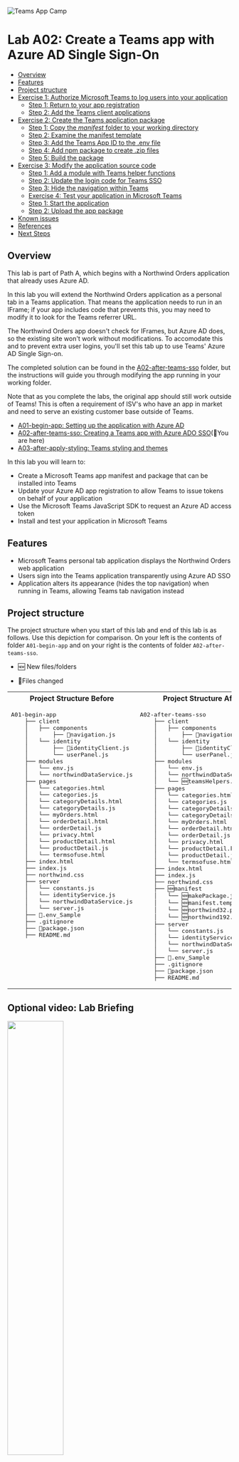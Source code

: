 ![Teams App Camp](../../assets/code-lab-banner.png)

# Lab A02: Create a Teams app with Azure AD Single Sign-On

<!-- no toc -->
  - [Overview](#overview)
  - [Features](#features)
  - [Project structure](#project-structure)
  - [Exercise 1: Authorize Microsoft Teams to log users into your application](#exercise-1-authorize-microsoft-teams-to-log-users-into-your-application)
    - [Step 1: Return to your app registration](#step-1-return-to-your-app-registration)
    - [Step 2: Add the Teams client applications](#step-2-add-the-teams-client-applications)
  - [Exercise 2: Create the Teams application package](#exercise-2-create-the-teams-application-package)
    - [Step 1: Copy the *manifest* folder to your working directory](#step-1-copy-the-manifest-folder-to-your-working-directory)
    - [Step 2: Examine the manifest template](#step-2-examine-the-manifest-template)
    - [Step 3: Add the Teams App ID to the .env file](#step-3-add-the-teams-app-id-to-the-env-file)
    - [Step 4: Add npm package to create .zip files](#step-4-add-npm-package-to-create-zip-files)
    - [Step 5: Build the package](#step-5-build-the-package)
  - [Exercise 3: Modify the application source code](#exercise-3-modify-the-application-source-code)
    - [Step 1: Add a module with Teams helper functions](#step-1-add-a-module-with-teams-helper-functions)
    - [Step 2: Update the login code for Teams SSO](#step-2-update-the-login-code-for-teams-sso)
    - [Step 3: Hide the navigation within Teams](#step-3-hide-the-navigation-within-teams)
    - [Exercise 4: Test your application in Microsoft Teams](#exercise-4-test-your-application-in-microsoft-teams)
    - [Step 1: Start the application](#step-1-start-the-application)
    - [Step 2: Upload the app package](#step-2-upload-the-app-package)
  - [Known issues](#known-issues)
  - [References](#references)
  - [Next Steps](#next-steps)

## Overview

This lab is part of Path A, which begins with a Northwind Orders application that already uses Azure AD.

In this lab you will extend the Northwind Orders application as a personal tab in a Teams application. That means the application needs to run in an IFrame; if your app includes code that prevents this, you may need to modify it to look for the Teams referrer URL. 

The Northwind Orders app doesn't check for IFrames, but Azure AD does, so the existing site won't work without modifications. To accomodate this and to prevent extra user logins, you'll set this tab up to use Teams' Azure AD Single Sign-on. 

The completed solution can be found in the [A02-after-teams-sso](../../src/create-core-app/aad/A02-after-teams-sso/) folder, but the instructions will guide you through modifying the app running in your working folder. 

Note that as you complete the labs, the original app should still work outside of Teams! This is often a requirement of ISV's who have an app in market and need to serve an existing customer base outside of Teams.

* [A01-begin-app: Setting up the application with Azure AD](./A01-begin-app.md) 
* [A02-after-teams-sso: Creating a Teams app with Azure ADO SSO](./A02-after-teams-sso.md)(📍You are here)
* [A03-after-apply-styling: Teams styling and themes](./A03-after-apply-styling.md)


In this lab you will learn to:

- Create a Microsoft Teams app manifest and package that can be installed into Teams
- Update your Azure AD app registration to allow Teams to issue tokens on behalf of your application
- Use the Microsoft Teams JavaScript SDK to request an Azure AD access token
- Install and test your application in Microsoft Teams

## Features

- Microsoft Teams personal tab application displays the Northwind Orders web application
- Users sign into the Teams application transparently using Azure AD SSO
- Application alters its appearance (hides the top navigation) when running in Teams, allowing Teams tab navigation instead

## Project structure

The project structure when you start of this lab and end of this lab is as follows.
Use this depiction for comparison.
On your left is the contents of folder  `A01-begin-app` and on your right is the contents of folder `A02-after-teams-sso`.

- 🆕 New files/folders

- 🔺Files changed


<table>
<tr>
<th >Project Structure Before </th>
<th>Project Structure After</th>
</tr>
<tr>
<td valign="top" >
<pre>
A01-begin-app
    ├── client
    │   ├── components
    │       ├── 🔺navigation.js
    │   └── identity
    │       ├── 🔺identityClient.js
    │       └── userPanel.js
    ├── modules
    │   └── env.js
    │   └── northwindDataService.js
    ├── pages
    │   └── categories.html
    │   └── categories.js
    │   └── categoryDetails.html
    │   └── categoryDetails.js
    │   └── myOrders.html
    │   └── orderDetail.html
    │   └── orderDetail.js
    │   └── privacy.html
    │   └── productDetail.html
    │   └── productDetail.js
    │   └── termsofuse.html
    ├── index.html
    ├── index.js
    ├── northwind.css
    ├── server
    │   └── constants.js
    │   └── identityService.js
    │   └── northwindDataService.js
    │   └── server.js
    ├── 🔺.env_Sample
    ├── .gitignore
    ├── 🔺package.json
    ├── README.md
</pre>
</td>
<td>
<pre>
A02-after-teams-sso
    ├── client
    │   ├── components
    │       ├── 🔺navigation.js
    │   └── identity
    │       ├── 🔺identityClient.js
    │       └── userPanel.js
    ├── modules
    │   └── env.js
    │   └── northwindDataService.js
    │   └── 🆕teamsHelpers.js
    ├── pages
    │   └── categories.html
    │   └── categories.js
    │   └── categoryDetails.html
    │   └── categoryDetails.js
    │   └── myOrders.html
    │   └── orderDetail.html
    │   └── orderDetail.js
    │   └── privacy.html
    │   └── productDetail.html
    │   └── productDetail.js
    │   └── termsofuse.html
    ├── index.html
    ├── index.js
    ├── northwind.css
    ├── 🆕manifest
    │   └── 🆕makePackage.js
    │   └── 🆕manifest.template.json
    │   └── 🆕northwind32.png
    │   └── 🆕northwind192.png
    ├── server
    │   └── constants.js
    │   └── identityService.js
    │   └── northwindDataService.js
    │   └── server.js
    ├── 🔺.env_Sample
    ├── .gitignore
    ├── 🔺package.json
    ├── README.md
</pre>
</td>
</tr>
</table>

## Optional video: Lab Briefing

<img style="height: 50%; width: 50%" src="/app-camp/assets/VideoThumbnails/Placeholder11.PNG"></img>

## Exercise 1: Authorize Microsoft Teams to log users into your application

The starting application logs users into Azure Active Directory using the [Microsoft Authentication Library (MSAL)](https://docs.microsoft.com/en-us/azure/active-directory/develop/msal-overview). While this works well in a web browser, it won't work reliably in a Microsoft Teams application. Instead, Microsoft Teams provides a Single Sign-On (SSO) capability so users are silently logged into your application using the same credentials they used to log into Microsoft Teams. This requires giving Microsoft Teams permission to issue Azure AD tokens on behalf of your application. In this exercise, you'll provide that permission.

### Step 1: Return to your app registration

Return to the [Azure AD admin portal](https://aad.portal.azure.com/) and make sure you're logged in as the administrator of your development tenant. Click "Azure Active Directory" 1️⃣ and then "App Registrations" 2️⃣.

![Return to your app registration](../../assets/03-001-AppRegistrationUpdate-1.png)

Select the app you registered earlier to view the application overview.

### Step 2: Add the Teams client applications

Click "Expose an API" 1️⃣ and then "+ Add a client application" 2️⃣.

![Open the Expose an API screen](../../assets/03-002-AppRegistrationUpdate-2.png)

Paste the ID for the Teams mobile or desktop app, `1fec8e78-bce4-4aaf-ab1b-5451cc387264` into the flyout 1️⃣ and check the scope you created earlier 2️⃣ to allow Teams to issue tokens for that scope. Then click "Add application" 3️⃣ to save your work.

Repeat the process for the Teams web application, `5e3ce6c0-2b1f-4285-8d4b-75ee78787346`.

![Add a client application](../../assets/03-003-AppRegistrationUpdate-3.png)

## Exercise 2: Create the Teams application package

Microsoft Teams applications don't run "inside" of Microsoft Teams, they just appear in the Teams user interface. A tab in Teams is just a web page, which could be hosted anywhere as long as the Teams client can reach it. 

To create a Teams application, you need to create a file called *manifest.json* which contains the information Teams needs to display the app, such as the URL of the Northwind Orders application. This file is placed in a .zip file along with the application icons, and the resulting application package is uploaded into Teams or distributed through the Teams app store.


In this exercise you'll create a manifest.json file and application package for the Northwind Orders app and upload it into Microsoft Teams.

### Step 1: Copy the *manifest* folder to your working directory

Many developers use the [Teams Developer Portal](https://docs.microsoft.com/en-us/microsoftteams/platform/concepts/build-and-test/teams-developer-portal?WT.mc_id=m365-58890-cxa) to create an app package; this is preferred by many enterprise developer and systems integrators. However ISV's may want to keep the app package settings in their source control system, and that's the approach used in the lab. It's just a zip file; you can create it any way you want!

---
😎 THE TEAMS DEVELOPER PORTAL IS IMPORTANT EVEN IF YOU GENERATE YOUR OWN APP PACKAGE. Import your pacakge into the Teams Developer Portal to run validation checks prior to submitting it to the Teams app store! If you do this periodically during development you can catch issues earlier and avoid rework.

---

Go to your local copy of the `A02-TeamsSSO` folder on your computer and copy the *manifest* folder into the working folder you used in the previous lab. This folder contains a template for building the manifest.json file.

### Step 2: Examine the manifest template

In the manifest folder you just copied, open [manifest.template.json](https://github.com/microsoft/app-camp/blob/main/src/create-core-app/aad/A02-after-teams-sso/manifest/manifest.template.json) in your code editor. This is the JSON that Teams needs to display your application.

Notice that the template contains tokens such as`<HOSTNAME>` and `<CLIENT_ID>`. A small build script will take these values from your .env file and plug them into the manifest. However there's one token, `<TEAMS_APP_ID>` that's not yet in the .env file; we'll add that in the next step.

Examine the `staticTabs` property in the manifest. It defines two tabs, one for the "My Orders" page and one for the "Products" page. The `contentUrl` is used within the Teams application, and `websiteUrl` is used if Teams can't render the tab and needs to launch it in a regular web browser. The Northwind Orders app will use the same code URL's for both.

~~~json
"staticTabs": [
  {
    "entityId": "Orders",
    "name": "My Orders",
    "contentUrl": "https://<HOSTNAME>/pages/myOrders.html",
    "websiteUrl": "https://<HOSTNAME>/pages/myOrders.html",
    "scopes": [
      "personal"
    ]
  },
  {
    "entityId": "Products",
    "name": "Products",
    "contentUrl": "https://<HOSTNAME>/pages/categories.html",
    "websiteUrl": "https://<HOSTNAME>/pages/categories.html",
    "scopes": [
      "personal"
    ]

~~~

Now examine the `webApplicationInfo` property. It contains the information Teams needs to obtain an access token using Single Sign On.

~~~json
  "webApplicationInfo": {
      "id": "<CLIENT_ID>",
      "resource": "api://<HOSTNAME>/<CLIENT_ID>"
  }
~~~

### Step 3: Add the Teams App ID to the .env file

Open the .env file in your working directory and add this line:

~~~text
TEAMS_APP_ID=1331dbd6-08eb-4123-9713-017d9e0fc04a
~~~

You should generate a different GUID for each application you register; this one is just here for your convenience. We could have hard-coded the app ID in the manifest.json template, but there are times when you need it in your code, so this will make that possible in the future.

### Step 4: Add npm package to create .zip files

Run this command in your working application folder:

~~~shell
npm install adm-zip --save-dev
~~~

### Step 5: Build the package

Open the **package.json** file in your working directory and add a script that will generate the app package. The [script code](../../src/create-core-app/aad/A02-after-teams-sso/manifest/makePackage.js) is in the manifest folder you just copied, so we just need to declare it in package.json. This is what `scripts` property should look like when you're done.

~~~json
"scripts": {
  "start": "nodemon server/server.js",
  "debug": "nodemon --inspect server/server.js",
  "db-download": "node northwindDB/dbDownload.js",
  "package": "node manifest/makePackage.js"
},
~~~

Now you can build a new package at any time with this command:

~~~shell
npm run package
~~~

Go ahead and run it, and two new files, manifest.json and northwind.zip (the app package) should appear in your manifest folder.

## Exercise 3: Modify the application source code

### Step 1: Add a module with Teams helper functions

Create a file called `teamsHelpers.js` in the `client/modules folder`, and paste in this code:

~~~javascript
import 'https://res.cdn.office.net/teams-js/2.0.0/js/MicrosoftTeams.min.js';

// Ensure that the Teams SDK is initialized once no matter how often this is called
let teamsInitPromise;
export function ensureTeamsSdkInitialized() {
    if (!teamsInitPromise) {
        teamsInitPromise = microsoftTeams.app.initialize();
    }
    return teamsInitPromise;
}

// Function returns a promise which resolves to true if we're running in Teams
export async function inTeams() {
    try {
        await ensureTeamsSdkInitialized();
        const context = await microsoftTeams.app.getContext();
        return (context.app.host.name === microsoftTeams.HostName.teams);
    }
    catch (e) {
        console.log(`${e} from Teams SDK, may be running outside of Teams`);    
        return false;
    }
}
~~~

These functions are used throughout the application to manage the Microsoft Teams JavaScript SDK.

Before using the Microsoft Teams JavaScript SDK for the first time on a page, you need to call the [`microsoftTeams.app.initialize()` function](https://docs.microsoft.com/en-us/javascript/api/@microsoft/teams-js/app?view=msteams-client-js-latest#@microsoft-teams-js-app-initialize). The first function in **teamsHelpers.js** will ensure that `initialize()` has been called exactly once on the page.

The `inTeams()` function is used to determine if the application is running in Microsoft Teams or not. You may want to check out the [`microsoftTeams.Hostname` enumeration](https://docs.microsoft.com/en-us/javascript/api/@microsoft/teams-js/hostname?view=msteams-client-js-latest) to see other places where Teams applications will be able to run in the near future!

### Step 2: Update the login code for Teams SSO

Open the `client/identity/identityClient.js` file and add these import statements near the top.

~~~javascript
import { ensureTeamsSdkInitialized, inTeams } from '/modules/teamsHelpers.js';
import 'https://res.cdn.office.net/teams-js/2.0.0/js/MicrosoftTeams.min.js';
~~~

The first import, of course, is the Teams helper functions we just added. It's a [JavaScript module](https://developer.mozilla.org/en-US/docs/Web/JavaScript/Guide/Modules) so there is no bundling; the browser will resolve the import at runtime. 

The second import will load the Teams JavaScript SDK, which creates a global object `microsoftTeams` that we can use to access the SDK. You could also load it using a `<script>` tag or, if you bundle your client-side JavaScript, using the [@microsoft/teams-js](https://www.npmjs.com/package/@microsoft/teams-js) npm package.

Now modify the `getAccessToken2()` function to include this code at the top:

~~~javascript
    if (await inTeams()) {        

        await ensureTeamsSdkInitialized();
        return await microsoftTeams.authentication.getAuthToken();  

    } else {
      // existing code
    }
~~~

This code checks to see if it's running in Teams and if so, uses the Teams JavaScript SDK's `getAuthToken()` function to get the access token needed to call the server.

The completed `getAccessToken2()` function should look like this:

~~~javascript
async function getAccessToken2() {

    if (await inTeams()) {    

        await ensureTeamsSdkInitialized();
        return await microsoftTeams.authentication.getAuthToken();

    } else {

        // If we were waiting for a redirect with an auth code, handle it here
        await msalClient.handleRedirectPromise();

        try {
            await msalClient.ssoSilent(msalRequest);
        } catch (error) {
            await msalClient.loginRedirect(msalRequest);
        }

        const accounts = msalClient.getAllAccounts();
        if (accounts.length === 1) {
            msalRequest.account = accounts[0];
        } else {
            throw ("Error: Too many or no accounts logged in");
        }

        let accessToken;
        try {
            const tokenResponse = await msalClient.acquireTokenSilent(msalRequest);
            accessToken = tokenResponse.accessToken;
            return accessToken;
        } catch (error) {
            if (error instanceof msal.InteractionRequiredAuthError) {
                console.warn("Silent token acquisition failed; acquiring token using redirect");
                this.msalClient.acquireTokenRedirect(this.request);
            } else {
                throw (error);
            }
        }
    }
}
~~~

Finally, update the logoff function to disable logging off if it's running in Teams.

~~~javascript
export async function logoff() {
    getLoggedInEmployeeIdPromise = null;
    getAccessTokenPromise = null;

    if (!(await inTeams())) {
        msalClient.logoutRedirect(msalRequest);
    }
}
~~~

### Step 3: Hide the navigation within Teams

Microsoft Teams already has multiple levels of navigation, including multiple tabs as configured in the previous exercise. So the applications' built-in navigation is redundant in Teams.

To hide the built-in navigation in Teams, open the `client/components/navigation.js` file and add this import statement at the top.

~~~javascript
import { inTeams } from '../modules/teamsHelpers.js';
~~~

Now modify the `connectedCallback()` function, which displays the navigation web component, to skip rendering if it's running in Teams. The resulting function should look like this:

~~~javascript
    async connectedCallback() {

        if (!(await inTeams())) {
            let listItemHtml = "";
            topNavLinks.forEach(link => {
                if (window.location.href.indexOf(link.url) < 0) {
                    listItemHtml += '<li><a href="' + link.url + '">' + link.text + '</a></li>';
                } else {
                    return listItemHtml += '<li><a href="' + link.url + '" class="selected">' + link.text + '</a></li>';
                }
            });
            this.innerHTML = `
                <ul class="topnav">${listItemHtml}</ul>
            `;
        }

    }
~~~


> NOTE: Web components are encapsulated custom HTML elements. They're not a Teams thing, nor do they use React or another UI library; they're built right into modern web browsers! You can learn more [in this article](https://developer.mozilla.org/en-US/docs/Web/Web_Components.)

## Exercise 4: Test your application in Microsoft Teams

### Step 1: Start the application

Now it's time to run your updated application and run it in Microsoft Teams. Start the application with this command:

~~~shell
npm start
~~~

### Step 2: Upload the app package

In the Teams web or desktop UI, click "Apps" in the sidebar 1️⃣, then "Manage your apps" 2️⃣. At this point you have three choices:

* Upload a custom app (upload the app for yourself or a specific team or group chat) - this only appears if you have enabled "Upload custom apps" in your setup policy; this was a step in the previous lab
* Upload an app to your org's app catalog (upload the app for use within your organization) - this only appears if you are a tenant administrator
* Submit an app to your org (initiate a workflow asking a tenant administrator to install your app) - this appears for everyone

In this case, choose the first option 3️⃣.

![Upload the app](../../assets/03-005-InstallApp-1.png)

Navigate to the Northwind.zip file in your manifest directory and upload it. Teams will display the application information; click the "Add" button to install it for your personal use.

![Upload the app](../../assets/03-006-InstallApp-2.png)

### Step 3: Run the application

The application should appear without any login prompt. The app's navigation should not be displayed; instead users can navigate to "My Orders" or "Products" using the tabs in the Teams app.

![Run the app](../../assets/03-007-RunApp-1.png)

> CHALLENGE: You might have noticed the logout button doesn't do anything in Teams! If you wish, hide the logout button just as you hid the navigation bar. The code is in client/identity/userPanel.js.

## Known issues

For the latest issues, or to file a bug report, see the [github issues list](https://github.com/microsoft/app-camp/issues) for this repository.

## References

[Single sign-on (SSO) support for Tabs](https://docs.microsoft.com/microsoftteams/platform/tabs/how-to/authentication/auth-aad-sso?WT.mc_id=m365-58890-cxa)


## Next Steps

After completing this lab, you may continue to the next lab in this learning path, [A03-after-apply-styling: Teams styling and themes](./A03-after-apply-styling.md).
